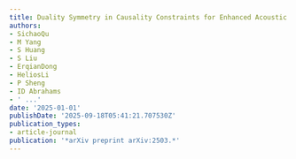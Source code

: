 ```yaml
---
title: Duality Symmetry in Causality Constraints for Enhanced Acoustic Absorption
authors:
- SichaoQu
- M Yang
- S Huang
- S Liu
- ErqianDong
- HeliosLi
- P Sheng
- ID Abrahams
- ' ...'
date: '2025-01-01'
publishDate: '2025-09-18T05:41:21.707530Z'
publication_types:
- article-journal
publication: '*arXiv preprint arXiv:2503.*'
---
```

